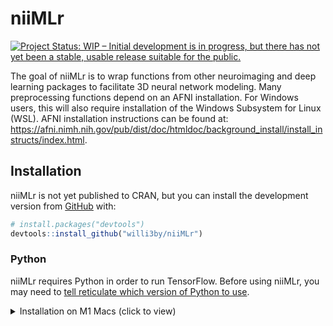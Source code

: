 
<!-- README.md is generated from README.Rmd. Please edit that file -->

# niiMLr

<!-- badges: start -->

[![Project Status: WIP – Initial development is in progress, but there
has not yet been a stable, usable release suitable for the
public.](https://www.repostatus.org/badges/latest/wip.svg)](https://www.repostatus.org/#wip)
<!-- badges: end -->

The goal of niiMLr is to wrap functions from other neuroimaging and deep
learning packages to facilitate 3D neural network modeling. Many
preprocessing functions depend on an AFNI installation. For Windows
users, this will also require installation of the Windows Subsystem for
Linux (WSL). AFNI installation instructions can be found at:
<https://afni.nimh.nih.gov/pub/dist/doc/htmldoc/background_install/install_instructs/index.html>.

## Installation

niiMLr is not yet published to CRAN, but you can install the development
version from [GitHub](https://github.com/) with:

``` r
# install.packages("devtools")
devtools::install_github("willi3by/niiMLr")
```

### Python

niiMLr requires Python in order to run TensorFlow. Before using niiMLr,
you may need to [tell reticulate which version of Python to
use](https://rstudio.github.io/reticulate/articles/versions.html).

<details>
<summary>
Installation on M1 Macs (click to view)
</summary>

Getting TensorFlow to work on an M1 Mac currently requires some extra
work. (The default Ananconda installation, for example, use the wrong
installation of TensorFlow.) Follow the instructions at
<https://developer.apple.com/metal/tensorflow-plugin/> to install the
correct one using miniforge, a community-driven distribution that
supports ARM.
  
There are some python packages that will fail to install with these instructions (specifically for tensorflow-macos) that need further attention. These packages are numpy, grpcio, and h5py. For numpy and grpcio, simply use `python -m pip install <packagename>`. For h5py, the following commands must be used (after installation of homebrew):
``` python
brew install hdf5
export HDF5_DIR=/opt/homebrew/Cellar/hdf5/1.12.0_4
```

Then, use this code to tell reticulate which Python installation to use:

``` r
Sys.setenv(RETICULATE_PYTHON = paste0(Sys.getenv("HOME"), "/miniforge3/bin/python"))
```

</details>
